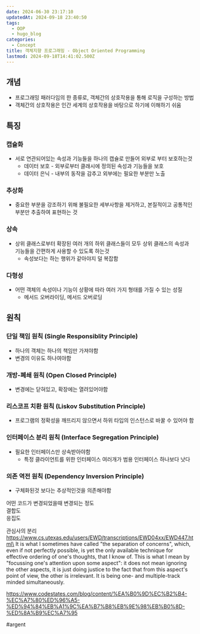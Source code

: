 ```yaml
---
date: 2024-06-30 23:17:10
updatedAt: 2024-09-18 23:40:50
tags:
  - OOP
  - hugo_blog
categories:
  - Concept
title: 객체지향 프로그래밍 - Object Oriented Programming
lastmod: 2024-09-18T14:41:02.500Z
---
```

## 개념

* 프로그래밍 패러다임의 한 종류로, 객체간의 상호작용을 통해 로직을 구성하는 방법
* 객체간의 상호작용은 인간 세계의 상호작용을 바탕으로 하기에 이해하기 쉬움

## 특징

### 캡슐화

* 서로 연관되어있는 속성과 기능들을 하나의 캡슐로 만들어 외부로 부터 보호하는것
  * 데이터 보호 - 외부로부터 클래시에 정의된 속성과 기능들을 보호
  * 데이터 은닉 - 내부의 동작을 감추고 외부에는 필요한 부분만 노출

### 추상화

* 중요한 부분을 강조하기 위해 불필요한 세부사항을 제거하고, 본질적이고 공통적인 부분만 추출하여 표현하는 것

### 상속

* 상위 클래스로부터 확장된 여러 개의 하위 클래스들이 모두 상위 클래스의 속성과 기능들을 간편하게 사용할 수 있도록 하는것
  * 속성보다는 하는 행위가 같아야지 덜 복잡함

### 다형성

* 어떤 객체의 속성이나 기능이 상황에 따라 여러 가지 형태를 가질 수 있는 성질
  * 메서드 오버라이딩, 메서드 오버로딩

## 원칙

### 단일 책임 원칙 (Single Responsiblity Principle)

* 하나의 객체는 하나의 책임만 가져야함
* 변경의 이유도 하나여야함

### 개방-폐쇄 원칙 (Open Closed Principle)

* 변경에는 닫혀있고, 확장에는 열려있어야함

### 리스코프 치환 원칙 (Liskov Substitution Principle)

* 프로그램의 정확성을 깨뜨리지 않으면서 하위 타입의 인스턴스로 바꿀 수 있어야 함

### 인터페이스 분리 원칙 (Interface Segregation Principle)

* 필요한 인터페이스만 상속받아야함
  * 특정 클라이언트를 위한 인터페이스 여러개가 범용 인터페이스 하나보다 낫다

### 의존 역전 원칙 (Dependency Inversion Principle)

* 구체화된것 보다는 추상적인것을 의존해야함

어떤 코드가 변경되었을때 변경되는 정도\
결합도\
응집도

관심사의 분리\
https://www.cs.utexas.edu/users/EWD/transcriptions/EWD04xx/EWD447.html\
It is what I sometimes have called "the separation of concerns", which, even if not perfectly possible, is yet the only available technique for effective ordering of one's thoughts, that I know of. This is what I mean by "focussing one's attention upon some aspect": it does not mean ignoring the other aspects, it is just doing justice to the fact that from this aspect's point of view, the other is irrelevant. It is being one- and multiple-track minded simultaneously.

https://www.codestates.com/blog/content/%EA%B0%9D%EC%B2%B4-%EC%A7%80%ED%96%A5-%ED%94%84%EB%A1%9C%EA%B7%B8%EB%9E%98%EB%B0%8D-%ED%8A%B9%EC%A7%95

\#argent
